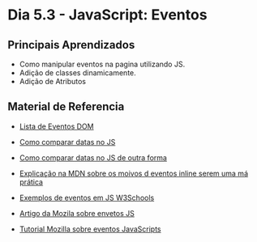 # Dia 5.3 - JavaScript: Eventos

## Principais Aprendizados

 * Como manipular eventos na pagina utilizando JS.
 * Adição de classes dinamicamente.
 * Adição de Atributos

## Material de Referencia
 - [Lista de Eventos DOM](https://www.w3schools.com/jsref/dom_obj_event.asp)

-  [Como comparar datas no JS](https://pt.stackoverflow.com/questions/217881/comparar-data-atual-com-javascript?rq=1)

- [Como comparar datas no JS de outra forma](https://medium.com/lucianobragaweb/comparar-datas-em-javascript-9b1d1febbe9a)

- [Explicação na MDN sobre os moivos d eventos inline serem uma má prática](https://developer.mozilla.org/pt-BR/docs/Learn/JavaScript/Building_blocks/Events#manipuladores_de_eventos_in-line_-_n%C3%A3o_use_esses)

- [Exemplos de eventos em JS W3Schools](https://www.w3schools.com/js/js_events_examples.asp)

- [Artigo da Mozila sobre envetos JS](https://developer.mozilla.org/en-US/docs/Web/Events/Creating_and_triggering_events)

- [Tutorial Mozilla sobre eventos JavaScripts](https://developer.mozilla.org/en-US/docs/Learn/JavaScript/Building_blocks/Events)